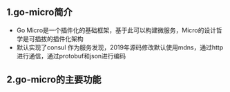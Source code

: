 ## 1.go-micro简介
* Go Micro是一个插件化的基础框架，基于此可以构建微服务，Micro的设计哲学是可插拔的插件化架构
* 默认实现了consul 作为服务发现，2019年源码修改默认使用mdns，通过http进行通信，通过protobuf和json进行编码
## 2.go-micro的主要功能
